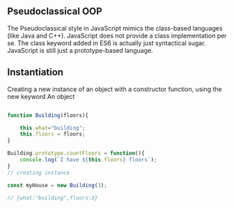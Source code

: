 ## Pseudoclassical OOP
 
The Pseudoclassical style in JavaScript mimics the class-based languages (like Java and C++). JavaScript does not provide a class implementation per se. The class keyword added in ES6 is actually just syntactical sugar. JavaScript is still just a prototype-based language.

## Instantiation
Creating a new instance of an object with a constructor function, using the new keyword
An object 


 

```js

function Building(floors){

    this.what="building";
    this.floors = floors;
}

Building.prototype.countFloors = function(){
    console.log(`I have ${this.floors} floors`);
}
// creating instance

const myHouse = new Building(3);

// {what:"building",floors:3}

```




